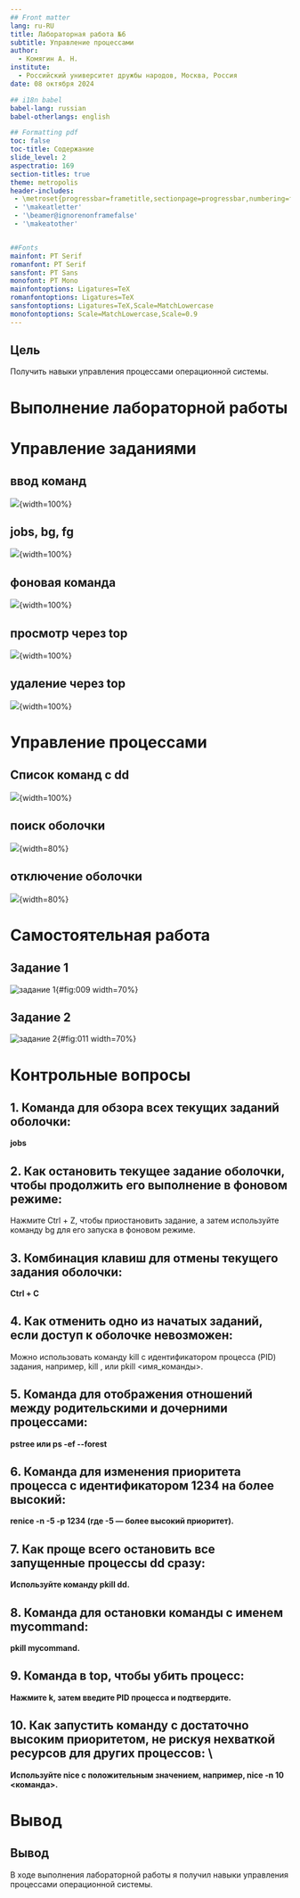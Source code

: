 ```yaml
---
## Front matter
lang: ru-RU
title: Лабораторная работа №6
subtitle: Управление процессами
author:
  - Комягин А. Н.
institute:
  - Российский университет дружбы народов, Москва, Россия
date: 08 октября 2024

## i18n babel
babel-lang: russian
babel-otherlangs: english

## Formatting pdf
toc: false
toc-title: Содержание
slide_level: 2
aspectratio: 169
section-titles: true
theme: metropolis
header-includes:
 - \metroset{progressbar=frametitle,sectionpage=progressbar,numbering=fraction}
 - '\makeatletter'
 - '\beamer@ignorenonframefalse'
 - '\makeatother'


##Fonts
mainfont: PT Serif
romanfont: PT Serif
sansfont: PT Sans
monofont: PT Mono
mainfontoptions: Ligatures=TeX
romanfontoptions: Ligatures=TeX
sansfontoptions: Ligatures=TeX,Scale=MatchLowercase
monofontoptions: Scale=MatchLowercase,Scale=0.9
---
```



## Цель

Получить навыки управления процессами операционной системы.

# Выполнение лабораторной работы

# Управление заданиями

## ввод команд

![](./image/1.PNG){width=100%}

## jobs, bg, fg

![](./image/2.PNG){width=100%}

## фоновая команда

![](./image/3.PNG){width=100%}

## просмотр через top

![](./image/4.PNG){width=100%}

## удаление через top

![](./image/5.PNG){width=100%}

# Управление процессами

## Список команд с dd

![](./image/6.PNG){width=100%}

## поиск оболочки

![](./image/7.PNG){width=80%}

## отключение оболочки

![](./image/8.PNG){width=80%}

# Самостоятельная работа

## Задание 1

![задание 1](image/9.PNG){#fig:009 width=70%}

## Задание 2

![задание 2](image/11.PNG){#fig:011 width=70%}


# Контрольные вопросы

## 1. Команда для обзора всех текущих заданий оболочки: 

**jobs**
   
## 2. Как остановить текущее задание оболочки, чтобы продолжить его выполнение в фоновом режиме: 

Нажмите Ctrl + Z, чтобы приостановить задание, а затем используйте команду bg для его запуска в фоновом режиме.

## 3. Комбинация клавиш для отмены текущего задания оболочки: 

**Ctrl + C**

## 4. Как отменить одно из начатых заданий, если доступ к оболочке невозможен: 

Можно использовать команду kill с идентификатором процесса (PID) задания, например, kill <PID>, или pkill <имя_команды>.

## 5. Команда для отображения отношений между родительскими и дочерними процессами: 

**pstree или ps -ef --forest**

## 6. Команда для изменения приоритета процесса с идентификатором 1234 на более высокий: 

**renice -n -5 -p 1234 (где -5 — более высокий приоритет).**

## 7. Как проще всего остановить все запущенные процессы dd сразу: 

**Используйте команду pkill dd.**

## 8. Команда для остановки команды с именем mycommand: 

**pkill mycommand.**

## 9. Команда в top, чтобы убить процесс: 

**Нажмите k, затем введите PID процесса и подтвердите.**

## 10. Как запустить команду с достаточно высоким приоритетом, не рискуя нехваткой ресурсов для других процессов: \

**Используйте nice с положительным значением, например, nice -n 10 <команда>.**

# Вывод

## Вывод

В ходе выполнения лабораторной работы я получил навыки управления процессами операционной системы.






















